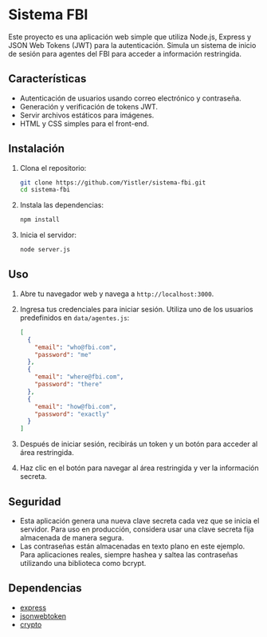 # Sistema FBI

Este proyecto es una aplicación web simple que utiliza Node.js, Express y JSON Web Tokens (JWT) para la autenticación. Simula un sistema de inicio de sesión para agentes del FBI para acceder a información restringida.

## Características

- Autenticación de usuarios usando correo electrónico y contraseña.
- Generación y verificación de tokens JWT.
- Servir archivos estáticos para imágenes.
- HTML y CSS simples para el front-end.

## Instalación

1. Clona el repositorio:
    ```bash
    git clone https://github.com/Yistler/sistema-fbi.git
    cd sistema-fbi
    ```

2. Instala las dependencias:
    ```bash
    npm install
    ```

3. Inicia el servidor:
    ```bash
    node server.js
    ```

## Uso

1. Abre tu navegador web y navega a `http://localhost:3000`.

2. Ingresa tus credenciales para iniciar sesión. Utiliza uno de los usuarios predefinidos en `data/agentes.js`:
    ```json
    [
      {
        "email": "who@fbi.com",
        "password": "me"
      },
      {
        "email": "where@fbi.com",
        "password": "there"
      },
      {
        "email": "how@fbi.com",
        "password": "exactly"
      }
    ]
    ```

3. Después de iniciar sesión, recibirás un token y un botón para acceder al área restringida.

4. Haz clic en el botón para navegar al área restringida y ver la información secreta.

## Seguridad

- Esta aplicación genera una nueva clave secreta cada vez que se inicia el servidor. Para uso en producción, considera usar una clave secreta fija almacenada de manera segura.
- Las contraseñas están almacenadas en texto plano en este ejemplo. Para aplicaciones reales, siempre hashea y saltea las contraseñas utilizando una biblioteca como bcrypt.

## Dependencias

- [express](https://www.npmjs.com/package/express)
- [jsonwebtoken](https://www.npmjs.com/package/jsonwebtoken)
- [crypto](https://nodejs.org/api/crypto.html)
